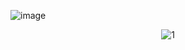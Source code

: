 ![image](https://github.com/Pilag6/snake-game-by-pila/assets/79191808/1f789b7e-39a8-43a6-bd26-88cc04ba6e1a)


<center>

![1](https://github.com/Pilag6/snake-game-by-pila/assets/79191808/987b41a3-d8c3-4b2c-9c91-e4f7cfe3b33f)

</center>
